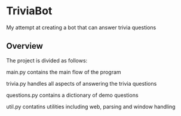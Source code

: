 # TriviaBot
My attempt at creating a bot that can answer trivia questions

## Overview
The project is divided as follows:


main.py contains the main flow of the program

trivia.py handles all aspects of answering the trivia questions

questions.py contains a dictionary of demo questions

util.py contatins utilities including web, parsing and window handling